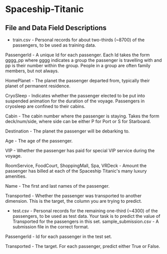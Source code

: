 # Spaceship-Titanic
## File and Data Field Descriptions
* train.csv - Personal records for about two-thirds (~8700) of the passengers, to be used as training data.


PassengerId - A unique Id for each passenger. Each Id takes the form gggg_pp where gggg indicates a group the passenger is travelling with and pp is their number within the group. People in a group are often family members, but not always.


HomePlanet - The planet the passenger departed from, typically their planet of permanent residence.  


CryoSleep - Indicates whether the passenger elected to be put into suspended animation for the duration of the voyage. Passengers in cryosleep are confined to their cabins.


Cabin - The cabin number where the passenger is staying. Takes the form deck/num/side, where side can be either P for Port or S for Starboard.


Destination - The planet the passenger will be debarking to.


Age - The age of the passenger.


VIP - Whether the passenger has paid for special VIP service during the voyage.


RoomService, FoodCourt, ShoppingMall, Spa, VRDeck - Amount the passenger has billed at each of the Spaceship Titanic's many luxury amenities.


Name - The first and last names of the passenger.


Transported - Whether the passenger was transported to another dimension. This is the target, the column you are trying to predict.


* test.csv - Personal records for the remaining one-third (~4300) of the passengers, to be used as test data. Your task is to predict the value of Transported for the passengers in this set.
sample_submission.csv - A submission file in the correct format.


PassengerId - Id for each passenger in the test set.

Transported - The target. For each passenger, predict either True or False.
